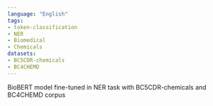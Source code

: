 ```yaml
---
language: "English"
tags:
- token-classification
- NER
- Biomedical
- Chemicals
datasets:
- BC5CDR-chemicals
- BC4CHEMD
---
```


BioBERT model fine-tuned in NER task with BC5CDR-chemicals and BC4CHEMD corpus
